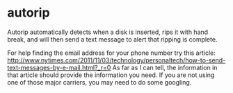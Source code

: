 autorip
=======

Autorip automatically detects when a disk is inserted, rips it with hand break, and will then send a text message to alert that ripping is complete.


For help finding the email address for your phone number try this article:
http://www.nytimes.com/2011/11/03/technology/personaltech/how-to-send-text-messages-by-e-mail.html?_r=0
As far as I can tell, the information in that article should provide the
information you need. If you are not using one of those major carriers, you may
need to do some googling.
